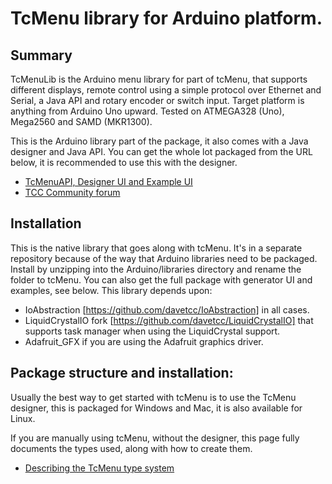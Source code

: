 # TcMenu library for Arduino platform.

## Summary

TcMenuLib is the Arduino menu library for part of tcMenu, that supports different displays, remote control using a simple protocol over Ethernet and Serial, a 
Java API and rotary encoder or switch input. Target platform is anything from Arduino Uno upward. Tested on ATMEGA328 (Uno), Mega2560 and SAMD (MKR1300).

This is the Arduino library part of the package, it also comes with a Java designer and Java API. You can get the whole lot packaged from the URL below, it is recommended to use this with the designer.

* [TcMenuAPI, Designer UI and Example UI](https://github.com/davetcc/tcMenu)
* [TCC Community forum](https://www.thecoderscorner.com/jforum/)

## Installation

This is the native library that goes along with tcMenu. It's in a separate repository because of the way that Arduino libraries need to be packaged. Install by unzipping into the Arduino/libraries directory and rename the folder to tcMenu. You can also get the full package with generator UI and examples, see below. This library depends upon:

* IoAbstraction [https://github.com/davetcc/IoAbstraction] in all cases.
* LiquidCrystalIO fork [https://github.com/davetcc/LiquidCrystalIO] that supports task manager when using the LiquidCrystal support.
* Adafruit_GFX if you are using the Adafruit graphics driver.

## Package structure and installation:

Usually the best way to get started with tcMenu is to use the TcMenu designer, this is packaged for Windows and Mac, it is also available for Linux.

If you are manually using tcMenu, without the designer, this page fully documents the types used, along with how to create them.

* [Describing the TcMenu type system](https://www.thecoderscorner.com/products/arduino-libraries/tc-menu/tcmenu-menu-item-types-tutorial/)

